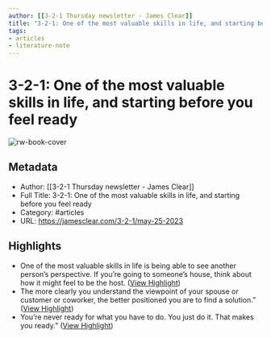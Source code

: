 ```yaml
---
author: [[3-2-1 Thursday newsletter - James Clear]]
title: "3-2-1: One of the most valuable skills in life, and starting before you feel ready"
tags: 
- articles
- literature-note
---
```

# 3-2-1: One of the most valuable skills in life, and starting before you feel ready

![rw-book-cover](https://jamesclear.com/wp-content/uploads/2020/11/jc-twitter.png)

## Metadata
- Author: [[3-2-1 Thursday newsletter - James Clear]]
- Full Title: 3-2-1: One of the most valuable skills in life, and starting before you feel ready
- Category: #articles
- URL: https://jamesclear.com/3-2-1/may-25-2023

## Highlights
- One of the most valuable skills in life is being able to see another person’s perspective.
  If you’re going to someone’s house, think about how it might feel to be the host. ([View Highlight](https://read.readwise.io/read/01h1cz1tkb1w0kvxxnfy2grqtm))
- The more clearly you understand the viewpoint of your spouse or customer or coworker, the better positioned you are to find a solution.” ([View Highlight](https://read.readwise.io/read/01h1cz258js81t3vqggw3j1yfc))
- You’re never ready for what you have to do. You just do it. That makes you ready.” ([View Highlight](https://read.readwise.io/read/01h1cz2ygxr6p34j7z571m0zxx))
